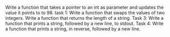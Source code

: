 Write a function that takes a pointer to an int as parameter and updates the value it points to to 98.
task 1: Write a function that swaps the values of two integers.
Write a function that returns the length of a string.
Task 3: Write a function that prints a string, followed by a new line, to stdout.
Task 4: Write a function that prints a string, in reverse, followed by a new line.
